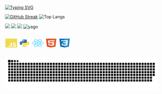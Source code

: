 
<a href="https://git.io/typing-svg"><img src="https://readme-typing-svg.herokuapp.com?font=Roboto&weight=700&size=40&pause=1000&color=FB8C00&background=15151500&center=true&vCenter=true&random=false&width=800&height=80&lines=Hello%2C+I'm+Yago!;I'm+a+FullStack+developer;I'm+very+excited+about+new+techs" alt="Typing SVG" /></a>

  <a href="https://git.io/streak-stats"><img src="https://github-readme-streak-stats.herokuapp.com?user=YagoFgomes&theme=dark&card_width=800&exclude_days=Sun%2CSat" alt="GitHub Streak" /></a> 
  ![Top Langs](https://github-readme-stats.vercel.app/api/top-langs/?username=YagoFGomes&layout=compact&theme=dark&size_weight=0.5&card_width=800)
  <a href="https://github.com/YagoFGomes">
  

 
</div>

  <a href="https://instagram.com/ferreira_yago" target="_blank"><img src="https://img.shields.io/badge/-Instagram-%23E4405F?style=for-the-badge&logo=instagram&logoColor=white" target="_blank"></a>
  <a href = "mailto:yago.fgomes@gmail.com"><img src="https://img.shields.io/badge/-Gmail-%23333?style=for-the-badge&logo=gmail&logoColor=white" target="_blank"></a>
  <a href="https://www.linkedin.com/in/ferreira-yago" target="_blank"><img src="https://img.shields.io/badge/-LinkedIn-%230077B5?style=for-the-badge&logo=linkedin&logoColor=white" target="_blank"></a> 
   ![yago](https://komarev.com/ghpvc/?username=YagoFgomes)  
  <br/>
  

 <div style="display: inline_block">
  <img align="center" alt="Rafa-Js" height="30" width="40" src="https://raw.githubusercontent.com/devicons/devicon/master/icons/javascript/javascript-plain.svg">
  <img align="center" alt="Rafa-Python" height="30" width="40" src="https://raw.githubusercontent.com/devicons/devicon/master/icons/python/python-original.svg">
  <img align="center" alt="Rafa-React" height="30" width="40" src="https://raw.githubusercontent.com/devicons/devicon/master/icons/react/react-original.svg">
  <!--<img align="center" alt="Rafa-Csharp" height="30" width="40" src="https://raw.githubusercontent.com/devicons/devicon/master/icons/csharp/csharp-original.svg">-->
  <img align="center" alt="Rafa-HTML" height="30" width="40" src="https://raw.githubusercontent.com/devicons/devicon/master/icons/html5/html5-original.svg">
  <img align="center" alt="Rafa-CSS" height="30" width="40" src="https://raw.githubusercontent.com/devicons/devicon/master/icons/css3/css3-original.svg">
 
</div>
<br/>
<div> 

  ![Snake animation](https://github.com/YagoFGomes/YagoFGomes/blob/output/github-contribution-grid-snake.svg)
 
</div>

